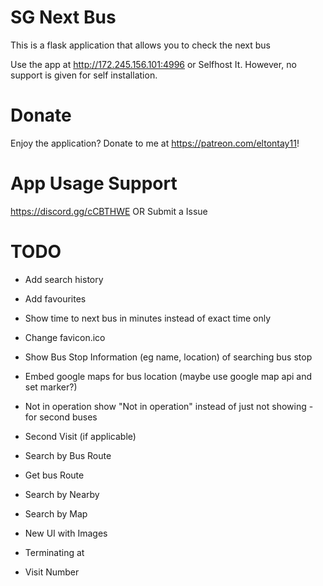 # SG Next Bus
This is a flask application that allows you to check the next bus

Use the app at http://172.245.156.101:4996 or Selfhost It. However, no support is given for self installation.

# Donate

Enjoy the application? Donate to me at https://patreon.com/eltontay11!

# App Usage Support

https://discord.gg/cCBTHWE OR Submit a Issue

# TODO

- Add search history 

- Add favourites

- Show time to next bus in minutes instead of exact time only

- Change favicon.ico 

- Show Bus Stop Information (eg name, location) of searching bus stop

- Embed google maps for bus location (maybe use google map api and set marker?)

- Not in operation show "Not in operation" instead of just not showing - for second buses

- Second Visit (if applicable)

- Search by Bus Route

- Get bus Route

- Search by Nearby

- Search by Map

- New UI with Images

- Terminating at

- Visit Number
